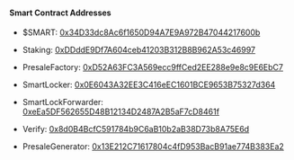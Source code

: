 #### Smart Contract Addresses

- $SMART: [0x34D33dc8Ac6f1650D94A7E9A972B47044217600b](https://ftmscan.com/address/0x34D33dc8Ac6f1650D94A7E9A972B47044217600b)

- Staking:  [0xDDddE9Df7A604ceb41203B312B8B962A53c46997](https://ftmscan.com/address/0xDDddE9Df7A604ceb41203B312B8B962A53c46997)

- PresaleFactory: [0xD52A63FC3A569ecc9ffCed2EE288e9e8c9E6EbC7](https://ftmscan.com/address/0xD52A63FC3A569ecc9ffCed2EE288e9e8c9E6EbC7)

- SmartLocker: [0x0E6043A32EE3C416eEC1601BCE9653B75327d364](https://ftmscan.com/address/0x0E6043A32EE3C416eEC1601BCE9653B75327d364)

- SmartLockForwarder: [0xeEa5DF562655D48B12134D2487A2B5aF7cD8461f](https://ftmscan.com/address/0xeEa5DF562655D48B12134D2487A2B5aF7cD8461f)

- Verify: [0x8d0B4BcfC591784b9C6aB10b2aB38D73b8A75E6d](https://ftmscan.com/address/0x8d0B4BcfC591784b9C6aB10b2aB38D73b8A75E6d)

- PresaleGenerator: [0x13E212C71617804c4fD953BacB91ae774B383Ea2](https://ftmscan.com/address/0x13E212C71617804c4fD953BacB91ae774B383Ea2)
